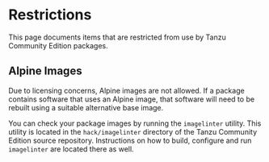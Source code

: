 # Restrictions

This page documents items that are restricted from use by Tanzu Community Edition packages.

## Alpine Images

Due to licensing concerns, Alpine images are not allowed. If a package contains software that uses an Alpine image, that software will need to be rebuilt using a suitable alternative base image.

You can check your package images by running the `imagelinter` utility. This utility is located in the `hack/imagelinter` directory of the Tanzu Community Edition source repository. Instructions on how to build, configure and run `imagelinter` are located there as well.
